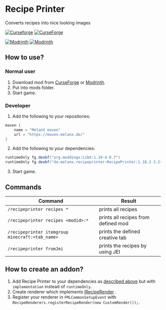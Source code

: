 # Recipe Printer
Converts recipes into nice looking images

[![Curseforge](http://cf.way2muchnoise.eu/versions/For%20MC_409823_all.svg)](https://www.curseforge.com/minecraft/mc-mods/recipe-printer)
[![CurseForge](http://cf.way2muchnoise.eu/full_409823_downloads.svg)](https://www.curseforge.com/minecraft/mc-mods/recipe-printer)

[![Modrinth](https://img.shields.io/modrinth/game-versions/jCMrOyTG?color=00AF5C&label=modrinth&logo=modrinth)](https://modrinth.com/mod/recipe-printer)
[![Modrinth](https://img.shields.io/modrinth/dt/jCMrOyTG?color=00AF5C&logo=modrinth)](https://modrinth.com/mod/recipe-printer)

## How to use?
### Normal user
1. Download mod from [CurseForge](https://www.curseforge.com/minecraft/mc-mods/recipe-printer)
   or [Modrinth](https://modrinth.com/mod/recipe-printer).
2. Put into mods folder.
3. Start game.

### Developer
1. Add the following to your repositories:
```groovy
maven {
    name = "MelanX maven"
    url = "https://maven.melanx.de/"
}
```
2. Add the following to your dependencies:
```groovy
runtimeOnly fg.deobf("org.moddingx:LibX:1.19-4.0.7")
runtimeOnly fg.deobf("de.melanx.recipeprinter:RecipePrinter:1.18.2-3.2+")
```
3. Start game.

## Commands
| Command                                         | Result                              |
|-------------------------------------------------|-------------------------------------|
| `/recipeprinter recipes *`                      | prints all recipes                  |
| `/recipeprinter recipes <modid>:*`              | prints all recipes from defined mod |
| `/recipeprinter itemgroup minecraft:<tab_name>` | prints the defined creative tab     |
| `/recipeprinter fromJei` <recipes>              | prints the recipes by using JEI     |

## How to create an addon?
1. Add Recipe Printer to your dependencies as [described above](#developer) but with `implementation` instead
   of `runtimeOnly`.
2. Create renderer which implements
   [IRecipeRender](https://github.com/MelanX/RecipePrinter/blob/1.18.x/src/main/java/de/melanx/recipeprinter/IRecipeRender.java)
   .
3. Register your renderer in `FMLCommonSetupEvent` with `RecipeRenderers.registerRecipeRender(new CustomRender());`.
